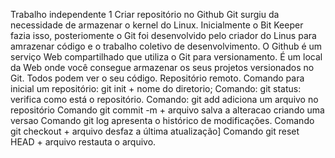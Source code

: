 Trabalho independente 1
Criar repositório no Github
Git surgiu da necessidade de armazenar o kernel do Linux. 
Inicialmente o Bit Keeper fazia isso, posteriomente o Git foi desenvolvido pelo criador do Linus para amrazenar código e o trabalho coletivo de desenvolvimento.
O Github é um serviço Web compartilhado que utiliza o Git para versionamento.
É um local da Web onde você consegue armazenar os seus projetos versionados no Git.
Todos podem ver o seu código.
Repositório remoto.
Comando para inicial um repositório: git init + nome do diretorio;
Comando: git status: verifica como está o repositório.
Comando: git add adiciona um arquivo no repositório
Comando git commit -m + arquivo salva a alteracao criando uma versao
Comando git log apresenta o histórico de modificações.
Comando git checkout + arquivo desfaz a última atualização]
Comando git reset HEAD + arquivo restauta o arquivo.
